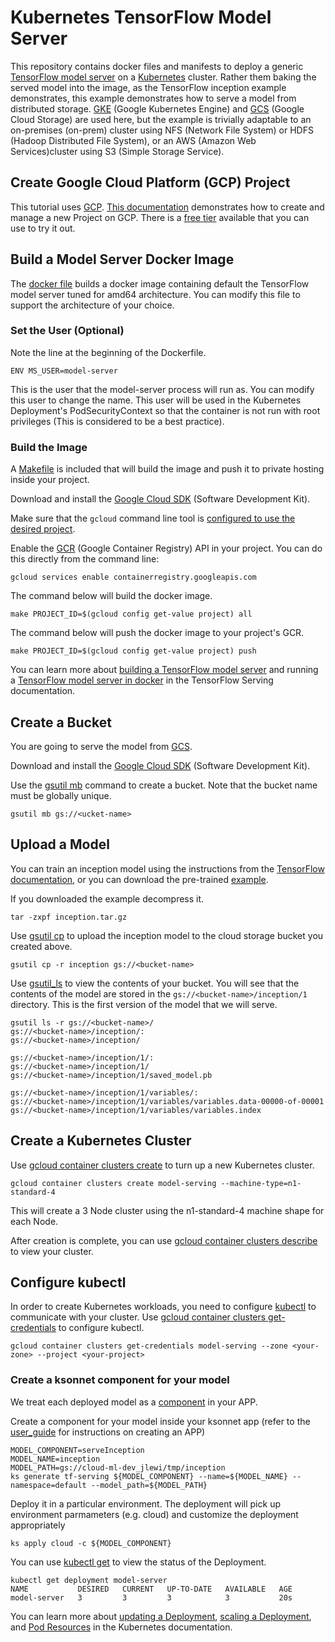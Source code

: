 # Kubernetes TensorFlow Model Server
This repository contains docker files and manifests to deploy a generic 
[TensorFlow model server](https://www.tensorflow.org/serving/) on a [Kubernetes](https://kubernetes.io/) cluster. 
Rather them baking the served model into the image, as the TensorFlow inception example demonstrates, this 
example demonstrates how to serve a model from distributed storage.  [GKE](https://cloud.google.com/kubernetes-engine/) 
(Google Kubernetes Engine) and [GCS](https://cloud.google.com/storage/) (Google Cloud Storage) are used here, 
but the example is trivially adaptable to an on-premises (on-prem) cluster using NFS (Network File System) or 
HDFS (Hadoop Distributed File System), or an AWS (Amazon Web Services)cluster using S3 (Simple Storage Service).

## Create Google Cloud Platform (GCP) Project 
This tutorial uses [GCP](https://cloud.google.com/).
[This documentation](https://cloud.google.com/resource-manager/docs/creating-managing-projects) demonstrates how to 
create and manage a new Project on GCP. There is a [free tier](https://cloud.google.com/free/) available that you can 
use to try it out.

## Build a Model Server Docker Image
The [docker file](docker/Dockerfile) builds a docker image containing default the TensorFlow model server tuned for 
amd64 architecture. You can modify this file to support the architecture of your choice.

### Set the User (Optional)
Note the line at the beginning of the Dockerfile.

```
ENV MS_USER=model-server
```

This is the user that the model-server process will run as. You can modify this user to change the name. This user 
will be used in the Kubernetes Deployment's PodSecurityContext so that the container is not run with root privileges
(This is considered to be a best practice).

### Build the Image
A [Makefile](docker/Makefile) is included that will build the image and push it to private hosting inside your project. 

Download and install the [Google Cloud SDK](https://cloud.google.com/sdk/downloads) (Software Development Kit).

Make sure that the `gcloud` command line tool is [configured to use the desired
project](https://cloud.google.com/sdk/docs/managing-properties).

Enable the [GCR](https://cloud.google.com/container-registry/docs/quickstart) (Google Container Registry) API in 
your project. You can do this directly from the command line:

```commandline
gcloud services enable containerregistry.googleapis.com
```

The command below will build the docker image.

```commandline
make PROJECT_ID=$(gcloud config get-value project) all
```

The command below will push the docker image to your project's GCR.

```commandline
make PROJECT_ID=$(gcloud config get-value project) push
```

You can learn more about [building a TensorFlow model server](https://www.tensorflow.org/serving/serving_advanced) and 
running a [TensorFlow model server in docker](https://www.tensorflow.org/serving/docker) in the TensorFlow Serving 
documentation.

## Create a Bucket
You are going to serve the model from [GCS](https://cloud.google.com/storage/). 

Download and install the [Google Cloud SDK](https://cloud.google.com/sdk/downloads) (Software Development Kit).

Use the [gsutil mb](https://cloud.google.com/storage/docs/gsutil/commands/mb) command to create a bucket. Note that 
the bucket name must be globally unique.
```commandline
gsutil mb gs://<ucket-name>
``` 


## Upload a Model
You can train an inception model using the instructions from the 
[TensorFlow documentation](https://www.tensorflow.org/tutorials/image_retraining), or you can download the pre-trained
[example](inception.tar.gz).

If you downloaded the example decompress it.
```commandline
tar -zxpf inception.tar.gz
```

Use [gsutil cp](https://cloud.google.com/storage/docs/gsutil/commands/cp) to upload the inception model to the cloud 
storage bucket you created above.
```commandline
gsutil cp -r inception gs://<bucket-name>
```

Use [gsutil_ls](https://cloud.google.com/storage/docs/gsutil/commands/ls) to view the contents of your bucket. You 
will see that the contents of the model are stored in the `gs://<bucket-name>/inception/1` directory. This is the 
first version of the model that we will serve.

```commandline
gsutil ls -r gs://<bucket-name>/ 
gs://<bucket-name>/inception/:
gs://<bucket-name>/inception/

gs://<bucket-name>/inception/1/:
gs://<bucket-name>/inception/1/
gs://<bucket-name>/inception/1/saved_model.pb

gs://<bucket-name>/inception/1/variables/:
gs://<bucket-name>/inception/1/variables/variables.data-00000-of-00001
gs://<bucket-name>/inception/1/variables/variables.index
```

## Create a Kubernetes Cluster

Use [gcloud container clusters create](https://cloud.google.com/sdk/gcloud/reference/container/clusters/create) to turn 
up a new Kubernetes cluster. 
```commandline
gcloud container clusters create model-serving --machine-type=n1-standard-4
```
This will create a 3 Node cluster using the n1-standard-4 machine shape for each Node.

After creation is complete, you can use 
[gcloud container clusters describe](https://cloud.google.com/sdk/gcloud/reference/container/clusters/describe) to view 
your cluster.

## Configure kubectl 
In order to create Kubernetes workloads, you need to configure [kubectl](https://kubernetes.io/docs/user-guide/kubectl/) 
to communicate with your cluster. Use 
[gcloud container clusters get-credentials](https://cloud.google.com/sdk/gcloud/reference/container/clusters/describe) 
to configure kubectl.

```commandline
gcloud container clusters get-credentials model-serving --zone <your-zone> --project <your-project>
```


### Create a ksonnet component for your model

We treat each deployed model as a [component](https://ksonnet.io/docs/tutorial#2-generate-and-deploy-an-app-component) in your APP.

Create a component for your model inside your ksonnet app (refer to the [user_guide](../../user_guide.md) for instructions on creating an APP)

```commandline
MODEL_COMPONENT=serveInception
MODEL_NAME=inception
MODEL_PATH=gs://cloud-ml-dev_jlewi/tmp/inception
ks generate tf-serving ${MODEL_COMPONENT} --name=${MODEL_NAME} --namespace=default --model_path=${MODEL_PATH}
```

Deploy it in a particular environment. The deployment will pick up environment parmameters (e.g. cloud) and customize the deployment appropriately

```
ks apply cloud -c ${MODEL_COMPONENT}
```

You can use [kubectl get](https://kubernetes.io/docs/reference/generated/kubectl/kubectl-commands#get) to view the 
status of the Deployment.

```commandline
kubectl get deployment model-server
NAME           DESIRED   CURRENT   UP-TO-DATE   AVAILABLE   AGE
model-server   3         3         3            3           20s

```

You can learn more about [updating a Deployment](https://kubernetes.io/docs/concepts/workloads/controllers/deployment/#updating-a-deployment), 
[scaling a Deployment](https://kubernetes.io/docs/concepts/workloads/controllers/deployment/#scaling-a-deployment), and 
[Pod Resources](https://kubernetes.io/docs/concepts/configuration/manage-compute-resources-container/) in the 
Kubernetes documentation.
